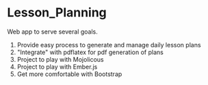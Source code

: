 Lesson_Planning
===============

Web app to serve several goals.
1. Provide easy process to generate and manage daily lesson plans
2. "Integrate" with pdflatex for pdf generation of plans
3. Project to play with Mojolicous
4. Project to play with Ember.js
5. Get more comfortable with Bootstrap

